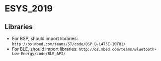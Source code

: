 # ESYS_2019

## Libraries
* For BSP, should import libraries: `http://os.mbed.com/teams/ST/code/BSP_B-L475E-IOT01/`
* For BLE, should import libraries: `http://os.mbed.com/teams/Bluetooth-Low-Energy/code/BLE_API/`